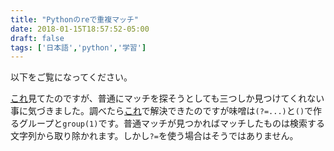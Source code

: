 ```yaml
---
title: "Pythonのreで重複マッチ"
date: 2018-01-15T18:57:52-05:00
draft: false
tags: ['日本語','python','学習']
---
```


以下をご覧になってください。

<script src="https://gist.github.com/ztyh/c411ecfd41dac44453ac48f3de21204f.js"></script>

[これ](https://youtu.be/K8L6KVGG-7o)見てたのですが、普通にマッチを探そうとしても三つしか見つけてくれない事に気づきました。調べたら[これ](https://stackoverflow.com/questions/5616822/python-regex-find-all-overlapping-matches)で解決できたのですが味噌は`(?=...)`と`()`で作るグループと`group(1)`です。普通マッチが見つかればマッチしたものは検索する文字列から取り除かれます。しかし`?=`を使う場合はそうではありません。
